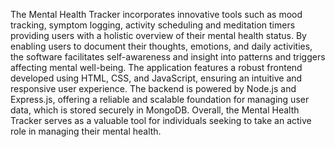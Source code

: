 The Mental Health Tracker incorporates innovative tools such as mood tracking, 
symptom logging, activity scheduling and meditation timers providing users with a holistic 
overview of their mental health status. By enabling users to document their thoughts, emotions, 
and daily activities, the software facilitates self-awareness and insight into patterns and triggers 
affecting mental well-being. The application features a robust frontend developed using HTML, 
CSS, and JavaScript, ensuring an intuitive and responsive user experience. The backend is 
powered by Node.js and Express.js, offering a reliable and scalable foundation for managing 
user data, which is stored securely in MongoDB. Overall, the Mental Health Tracker serves as 
a valuable tool for individuals seeking to take an active role in managing their mental health.
